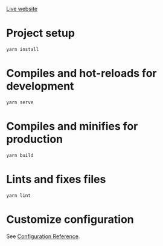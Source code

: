 [Live website](https://rr-coach.netlify.app)

# Project setup

```
yarn install
```

# Compiles and hot-reloads for development

```
yarn serve
```

# Compiles and minifies for production

```
yarn build
```

# Lints and fixes files

```
yarn lint
```

# Customize configuration

See [Configuration Reference](https://cli.vuejs.org/config/).
